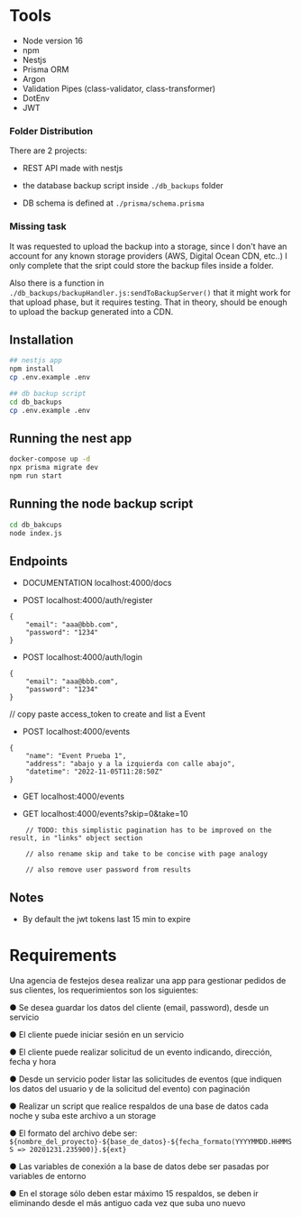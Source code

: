 
# Tools
- Node version 16
- npm
- Nestjs
- Prisma ORM
- Argon
- Validation Pipes (class-validator, class-transformer)
- DotEnv
- JWT


### Folder Distribution

There are 2 projects:
- REST API made with nestjs
- the database backup script inside `./db_backups` folder

- DB schema is defined at `./prisma/schema.prisma`


### Missing task

It was requested to upload the backup into a storage, since I don't have an account for any known storage providers (AWS, Digital Ocean CDN, etc..) I only complete that the sript could store the backup files inside a folder.

Also there is a function in `./db_backups/backupHandler.js:sendToBackupServer()` that it might work for that upload phase, but it requires testing. That in theory, should be enough to upload the backup generated into a CDN.


## Installation

```bash
## nestjs app
npm install
cp .env.example .env

## db backup script
cd db_backups
cp .env.example .env
```

## Running the nest app

```bash
docker-compose up -d
npx prisma migrate dev
npm run start
```

## Running the node backup script

```bash
cd db_bakcups
node index.js
```

## Endpoints

* DOCUMENTATION localhost:4000/docs


- POST localhost:4000/auth/register
```
{
    "email": "aaa@bbb.com",
    "password": "1234"
}
```

- POST localhost:4000/auth/login

```
{
    "email": "aaa@bbb.com",
    "password": "1234"
}
```

// copy paste access_token to create and list a Event

- POST localhost:4000/events

```
{
    "name": "Event Prueba 1",
    "address": "abajo y a la izquierda con calle abajo",
    "datetime": "2022-11-05T11:28:50Z"
}
```

- GET localhost:4000/events

- GET localhost:4000/events?skip=0&take=10

```
    // TODO: this simplistic pagination has to be improved on the result, in "links" object section

    // also rename skip and take to be concise with page analogy
    
    // also remove user password from results
```

## Notes

- By default the jwt tokens last 15 min to expire



# Requirements

Una agencia de festejos desea realizar una app para gestionar pedidos de sus clientes, los requerimientos son los siguientes: 

●	Se desea guardar los datos del cliente (email, password), desde un servicio

●	El cliente puede iniciar sesión en un servicio

●	El cliente puede realizar solicitud de un evento indicando, dirección, fecha y hora

●	Desde un servicio poder listar las solicitudes de eventos (que indiquen los datos del usuario y de la solicitud del evento) con paginación 

●	Realizar un script que realice respaldos de una base de datos cada noche y suba este archivo a un storage 

●	El formato del archivo debe ser: `${nombre_del_proyecto}-${base_de_datos}-${fecha_formato(YYYYMMDD.HHMMSS => 20201231.235900)}.${ext}`

●	Las variables de conexión a la base de datos debe ser pasadas por variables de entorno 

●	En el storage sólo deben estar máximo 15 respaldos, se deben ir eliminando desde el más antiguo cada vez que suba uno nuevo 

